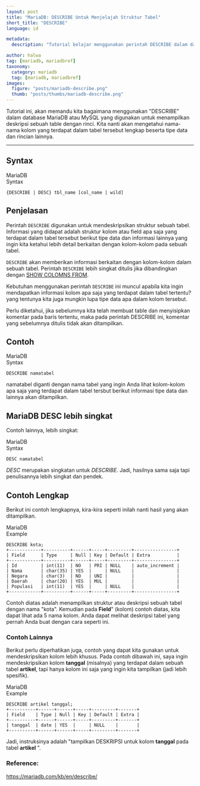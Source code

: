 ```yaml
---
layout: post
title: "MariaDB: DESCRIBE Untuk Menjelajah Struktur Tabel"
short_title: "DESCRIBE"
language: id

metadata:
  description: "Tutorial belajar menggunakan perintah DESCRIBE dalam database MariaDB atau MySQL yang digunakan untuk menampilkan deskripsi sebuah table dengan lengkap beserta rinciannya (lebih detail)"

author: halwa
tag: [mariadb, mariadbref]
taxonomy:
  category: mariadb
  tag: [mariadb, mariadbref]
images:
  figure: "posts/mariadb-describe.png"
  thumb: "posts/thumbs/mariadb-describe.png"
---
```

<p class="lead">Tutorial ini, akan memandu kita bagaimana menggunakan "DESCRIBE" dalam database MariaDB atau MySQL yang digunakan untuk menampilkan deskripsi sebuah table dengan rinci. Kita nanti akan mengetahui nama-nama kolom yang terdapat dalam tabel tersebut lengkap beserta tipe data dan rincian lainnya.</p>
<hr/>
<h2>Syntax</h2>
<div class="icard">
  <div class="icard-heading clearfix co-wh bg-in">
    <div class="icard-bar">
      <div class="icard-bar-left pull-left">
        <i class="fa fa-mariadb" aria-hidden="true"></i>
        <span>MariaDB</span>
      </div>
      <div class="icard-bar-right pull-right">
        <span>Syntax</span>
      </div>
    </div>
  </div>
  <div class="icard-body icode itheme">
<pre class="prettyprint linenums line-numbers highlight language-sql"><code data-language="sql" class=" language-sql">{<span class="token keyword">DESCRIBE</span> <span class="token operator">|</span> <span class="token keyword">DESC</span>} tbl_name <span class="token punctuation">[</span>col_name <span class="token operator">|</span> wild<span class="token punctuation">]</span><span aria-hidden="true" class="line-numbers-rows"><span></span></span></code>
</pre>
  </div>
</div>

<h2>Penjelasan</h2>
<p>Perintah <code>DESCRIBE</code> digunakan untuk mendeskripsikan struktur sebuah tabel. Informasi yang didapat adalah struktur kolom atau field apa saja yang terdapat dalam tabel tersebut berikut tipe data dan informasi lainnya yang ingin kita ketahui lebih detail berkaitan dengan kolom-kolom pada sebuah tabel.</p>
<p><code>DESCRIBE</code> akan memberikan informasi berkaitan dengan kolom-kolom dalam sebuah tabel. Perintah <code>DESCRIBE</code> lebih singkat ditulis jika dibandingkan dengan <a href="http://abc.web.id/2017/03/mariadb-show-columns-menampilkan.html" target="_blank">SHOW COLOMNS FROM</a>.</p>
<p>Kebutuhan menggunakan perintah <code>DESCRIBE</code> ini muncul apabila kita ingin mendapatkan informasi kolom apa saja yang terdapat dalam tabel tertentu? yang tentunya kita juga mungkin lupa tipe data apa dalam kolom tersebut.</p>
<p>Perlu diketahui, jika sebelumnya kita telah membuat table dan menyisipkan komentar pada baris tertentu, maka pada perintah DESCRIBE ini, komentar yang sebelumnya ditulis tidak akan ditampilkan.</p>
<h2>Contoh</h2>
<div class="icard">
  <div class="icard-heading clearfix co-wh bg-in">
    <div class="icard-bar">
      <div class="icard-bar-left pull-left">
        <i class="fa fa-mariadb" aria-hidden="true"></i>
        <span>MariaDB</span>
      </div>
      <div class="icard-bar-right pull-right">
        <span>Syntax</span>
      </div>
    </div>
  </div>
  <div class="icard-body icode itheme">
<pre class="prettyprint linenums line-numbers highlight language-sql"><code data-language="sql" class=" language-sql"><span class="token keyword">DESCRIBE</span> namatabel<span aria-hidden="true" class="line-numbers-rows"><span></span></span></code>
</pre>
  </div>
</div>

<p>namatabel diganti dengan nama tabel yang ingin Anda lihat kolom-kolom apa saja yang terdapat dalam tabel tersbut berikut informasi tipe data dan lainnya akan ditampilkan.</p>
<h2>MariaDB DESC lebih singkat</h2>
<p>Contoh lainnya, lebih singkat:</p>
<div class="icard">
  <div class="icard-heading clearfix co-wh bg-in">
    <div class="icard-bar">
      <div class="icard-bar-left pull-left">
        <i class="fa fa-mariadb" aria-hidden="true"></i>
        <span>MariaDB</span>
      </div>
      <div class="icard-bar-right pull-right">
        <span>Syntax</span>
      </div>
    </div>
  </div>
  <div class="icard-body icode itheme">
<pre class="prettyprint linenums line-numbers highlight language-sql"><code data-language="sql" class=" language-sql"><span class="token keyword">DESC</span> namatabel <span aria-hidden="true" class="line-numbers-rows"><span></span></span></code>
</pre>
  </div>
</div>

<p><em>DESC</em> merupakan singkatan untuk <em>DESCRIBE</em>. Jadi, hasilnya sama saja tapi penulisannya lebih singkat dan pendek.</p>
<h2>Contoh Lengkap</h2>
<p>Berikut ini contoh lengkapnya, kira-kira seperti inilah nanti hasil yang akan ditampilkan.</p>
<div class="icard">
  <div class="icard-heading clearfix co-wh bg-in">
    <div class="icard-bar">
      <div class="icard-bar-left pull-left">
        <i class="fa fa-mariadb" aria-hidden="true"></i>
        <span>MariaDB</span>
      </div>
      <div class="icard-bar-right pull-right">
        <span>Example</span>
      </div>
    </div>
  </div>
  <div class="icard-body icode itheme">
<pre class="prettyprint linenums line-numbers highlight language-sql"><code data-language="sql" class=" language-sql"><span class="token keyword">DESCRIBE</span> kota<span class="token punctuation">;</span>
<span class="token operator">+</span><span class="token comment">------------+----------+------+-----+---------+----------------+</span>
<span class="token operator">|</span> Field      <span class="token operator">|</span> <span class="token keyword">Type</span>     <span class="token operator">|</span> <span class="token boolean">Null</span> <span class="token operator">|</span> <span class="token keyword">Key</span> <span class="token operator">|</span> <span class="token keyword">Default</span> <span class="token operator">|</span> Extra          <span class="token operator">|</span>
<span class="token operator">+</span><span class="token comment">------------+----------+------+-----+---------+----------------+</span>
<span class="token operator">|</span> Id         <span class="token operator">|</span> <span class="token keyword">int</span><span class="token punctuation">(</span><span class="token number">11</span><span class="token punctuation">)</span>  <span class="token operator">|</span> <span class="token keyword">NO</span>   <span class="token operator">|</span> PRI <span class="token operator">|</span> <span class="token boolean">NULL</span>    <span class="token operator">|</span> <span class="token keyword">auto_increment</span> <span class="token operator">|</span>
<span class="token operator">|</span> Nama       <span class="token operator">|</span> char<span class="token punctuation">(</span><span class="token number">35</span><span class="token punctuation">)</span> <span class="token operator">|</span> YES  <span class="token operator">|</span>     <span class="token operator">|</span> <span class="token boolean">NULL</span>    <span class="token operator">|</span>                <span class="token operator">|</span>
<span class="token operator">|</span> Negara     <span class="token operator">|</span> char<span class="token punctuation">(</span><span class="token number">3</span><span class="token punctuation">)</span>  <span class="token operator">|</span> <span class="token keyword">NO</span>   <span class="token operator">|</span> UNI <span class="token operator">|</span>         <span class="token operator">|</span>                <span class="token operator">|</span>
<span class="token operator">|</span> Daerah     <span class="token operator">|</span> char<span class="token punctuation">(</span><span class="token number">20</span><span class="token punctuation">)</span> <span class="token operator">|</span> YES  <span class="token operator">|</span> MUL <span class="token operator">|</span>         <span class="token operator">|</span>                <span class="token operator">|</span>
<span class="token operator">|</span> Populasi   <span class="token operator">|</span> <span class="token keyword">int</span><span class="token punctuation">(</span><span class="token number">11</span><span class="token punctuation">)</span>  <span class="token operator">|</span> YES  <span class="token operator">|</span>     <span class="token operator">|</span> <span class="token boolean">NULL</span>    <span class="token operator">|</span>                <span class="token operator">|</span>
<span class="token operator">+</span><span class="token comment">------------+----------+------+-----+---------+----------------+</span><span aria-hidden="true" class="line-numbers-rows"><span></span><span></span><span></span><span></span><span></span><span></span><span></span><span></span><span></span><span></span></span></code>
</pre>
  </div>
</div>

<p>Contoh diatas adalah menampilkan struktur atau deskripsi sebuah tabel dengan nama "kota". Kemudian pada <strong>Field</strong>" (kolom) contoh diatas, kita dapat lihat ada 5 nama kolom. Anda dapat melihat deskripsi tabel yang pernah Anda buat dengan cara seperti ini.</p>
<h3>Contoh Lainnya</h3>
<p>Berikut perlu diperhatikan juga, contoh yang dapat kita gunakan untuk mendeskripsikan kolom lebih khusus. Pada contoh dibawah ini, saya ingin mendeskripsikan kolom <strong>tanggal</strong> (misalnya) yang terdapat dalam sebuah tabel <strong>artikel</strong>, tapi hanya kolom ini saja yang ingin kita tampilkan (jadi lebih spesifik).</p>
<div class="icard">
  <div class="icard-heading clearfix co-wh bg-in">
    <div class="icard-bar">
      <div class="icard-bar-left pull-left">
        <i class="fa fa-mariadb" aria-hidden="true"></i>
        <span>MariaDB</span>
      </div>
      <div class="icard-bar-right pull-right">
        <span>Example</span>
      </div>
    </div>
  </div>
  <div class="icard-body icode itheme">
<pre class="prettyprint linenums line-numbers highlight language-sql"><code data-language="sql" class=" language-sql"><span class="token keyword">DESCRIBE</span> artikel tanggal<span class="token punctuation">;</span>
<span class="token operator">+</span><span class="token comment">----------+------+------+-----+---------+-------+</span>
<span class="token operator">|</span> Field    <span class="token operator">|</span> <span class="token keyword">Type</span> <span class="token operator">|</span> <span class="token boolean">Null</span> <span class="token operator">|</span> <span class="token keyword">Key</span> <span class="token operator">|</span> <span class="token keyword">Default</span> <span class="token operator">|</span> Extra <span class="token operator">|</span>
<span class="token operator">+</span><span class="token comment">----------+------+------+-----+---------+-------+</span>
<span class="token operator">|</span> tanggal  <span class="token operator">|</span> <span class="token keyword">date</span> <span class="token operator">|</span> YES  <span class="token operator">|</span>     <span class="token operator">|</span> <span class="token boolean">NULL</span>    <span class="token operator">|</span>       <span class="token operator">|</span>
<span class="token operator">+</span><span class="token comment">----------+------+------+-----+---------+-------+</span><span aria-hidden="true" class="line-numbers-rows"><span></span><span></span><span></span><span></span><span></span><span></span></span></code>
</pre>
  </div>
</div>

<p>Jadi, instruksinya adalah "tampilkan DESKRIPSI untuk kolom <strong>tanggal</strong> pada tabel <strong>artikel</strong> ".</p>

<h3>Reference:</h3>
<div class="sources bg-gr3 bordered p-space">
  <a rel="nofollow" href="https://mariadb.com/kb/en/describe/" target="_blank" class="text-muted">https://mariadb.com/kb/en/describe/</a>

</div>